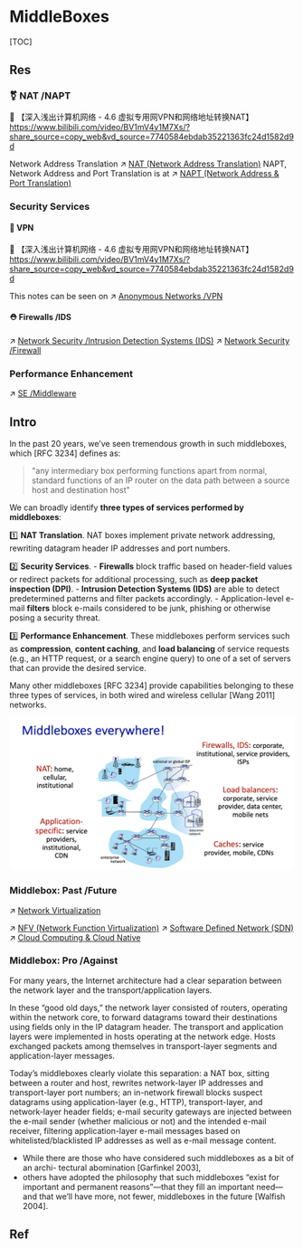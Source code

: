 # MiddleBoxes

[TOC]



## Res
### ⚧️ NAT /NAPT
🔗 【深入浅出计算机网络 - 4.6 虚拟专用网VPN和网络地址转换NAT】 https://www.bilibili.com/video/BV1mV4y1M7Xs/?share_source=copy_web&vd_source=7740584ebdab35221363fc24d1582d9d 

Network Address Translation ↗ [NAT (Network Address Translation)](NAT%20(Network%20Address%20Translation)/NAT%20(Network%20Address%20Translation).md)
NAPT, Network Address and Port Translation is at ↗ [NAPT (Network Address & Port Translation)](NAT%20(Network%20Address%20Translation)/NAPT%20(Network%20Address%20&%20Port%20Translation).md)


### Security Services
#### 👻 VPN
🔗 【深入浅出计算机网络 - 4.6 虚拟专用网VPN和网络地址转换NAT】 https://www.bilibili.com/video/BV1mV4y1M7Xs/?share_source=copy_web&vd_source=7740584ebdab35221363fc24d1582d9d

This notes can be seen on ↗ [Anonymous Networks /VPN](../../../../../CyberSecurity/Network%20Security/Anonymous%20&%20Private%20Networks/👻%20Tunneling%20&%20VPN%20(Virtual%20Personal%20Network)/Tunneling%20&%20VPN%20(Virtual%20Personal%20Network).md)

#### ⛑️ Firewalls /IDS
↗ [Network Security /Intrusion Detection Systems (IDS)](../../../../../CyberSecurity/⛈️%20Risk%20Management/🐺%20Risk%20Countermeasures%20&%20Security%20Control/🛌%20Comprehensive%20Defense%20Systems%20&%20Security%20Products/Network%20&%20Web%20Security%20Products/IDS%20(Intrusion%20Detection%20Systems)/IDS%20(Intrusion%20Detection%20Systems).md)
↗ [Network Security /Firewall](../../../../../CyberSecurity/⛈️%20Risk%20Management/🐺%20Risk%20Countermeasures%20&%20Security%20Control/🛌%20Comprehensive%20Defense%20Systems%20&%20Security%20Products/Network%20&%20Web%20Security%20Products/Firewall%20&%20Network%20Filters/Firewall%20&%20Network%20Filters.md)


### Performance Enhancement
↗ [SE /Middleware](../../../../../Software%20Engineering/☝️%20Application%20Software%20Engineering/🕸️%20Web%20Development%20&%20The%20Internet/🗄️%20Web%20BackEnd%20Dev%20&%20Middleware/Web%20Dev%20Middleware/Web%20Dev%20Middleware.md)



## Intro
In the past 20 years, we’ve seen tremendous growth in such middleboxes, which [RFC 3234] defines as:

> "any intermediary box performing functions apart from normal, standard functions of an IP router on the data path between a source host and destination host"

We can broadly identify **three types of services performed by middleboxes**:

1️⃣ **NAT Translation**. NAT boxes implement private network addressing, rewriting datagram header IP addresses and port numbers.

2️⃣ **Security Services**. 
	- **Firewalls** block traffic based on header-field values or redirect packets for additional processing, such as **deep packet inspection (DPI)**.
	- **Intrusion Detection Systems (IDS)** are able to detect predetermined patterns and filter packets accordingly. 
	- Application-level e-mail **filters** block e-mails considered to be junk, phishing or otherwise posing a security threat.

3️⃣ **Performance Enhancement**. These middleboxes perform services such as **compression**, **content caching**, and **load balancing** of service requests (e.g., an HTTP request, or a search engine query) to one of a set of servers that can provide the desired service.

Many other middleboxes [RFC 3234] provide capabilities belonging to these three types of services, in both wired and wireless cellular [Wang 2011] networks.

![](../../../../../../Assets/Pics/Screenshot%202023-05-12%20at%2010.53.17%20AM.png)


### Middlebox: Past /Future
↗ [Network Virtualization](../../../Network%20Virtualization/Network%20Virtualization.md)

↗ [NFV (Network Function Virtualization)](../../../Network%20Virtualization/NFV%20(Network%20Function%20Virtualization)/NFV%20(Network%20Function%20Virtualization).md)
↗ [Software Defined Network (SDN)](../../../🙌🏻%20Software%20Defined%20Network%20(SDN)/Software%20Defined%20Network%20(SDN).md)
↗ [Cloud Computing & Cloud Native](../../../../../Software%20Engineering/☁️%20Cloud%20Computing%20&%20Cloud%20Native/Cloud%20Computing%20&%20Cloud%20Native.md)


### Middlebox: Pro /Against
For many years, the Internet architecture had a clear separation between the network layer and the transport/application layers. 

In these “good old days,” the network layer consisted of routers, operating within the network core, to forward datagrams toward their destinations using fields only in the IP datagram header. The transport and application layers were implemented in hosts operating at the network edge. Hosts exchanged packets among themselves in transport-layer segments and application-layer messages. 

Today’s middleboxes clearly violate this separation: a NAT box, sitting between a router and host, rewrites network-layer IP addresses and transport-layer port numbers; an in-network firewall blocks suspect datagrams using application-layer (e.g., HTTP), transport-layer, and network-layer header fields; e-mail security gateways are injected between the e-mail sender (whether malicious or not) and the intended e-mail receiver, filtering application-layer e-mail messages based on whitelisted/blacklisted IP addresses as well as e-mail message content. 

- While there are those who have considered such middleboxes as a bit of an archi- tectural abomination [Garfinkel 2003], 
- others have adopted the philosophy that such middleboxes “exist for important and permanent reasons”—that they fill an important need—and that we’ll have more, not fewer, middleboxes in the future [Walfish 2004]. 




## Ref

